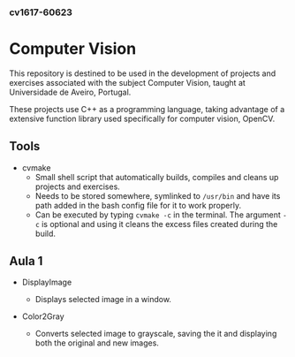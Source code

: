 ### cv1617-60623

# Computer Vision


This repository is destined to be used in the development of projects and exercises associated with the subject Computer Vision, taught at Universidade de Aveiro, Portugal.

These projects use C++ as a programming language, taking advantage of a extensive function library used specifically for computer vision, OpenCV.

## Tools
* cvmake
	- Small shell script that automatically builds, compiles and cleans up projects and exercises.
	- Needs to be stored somewhere, symlinked to `/usr/bin` and have its path added in the bash config file for it to work properly.
	- Can be executed by typing `cvmake -c` in the terminal. The argument `-c` is optional and using it cleans the excess files created during the build.

## Aula 1
* DisplayImage
    - Displays selected image in a window.

* Color2Gray
	- Converts selected image to grayscale, saving the it and displaying both the original and new images.